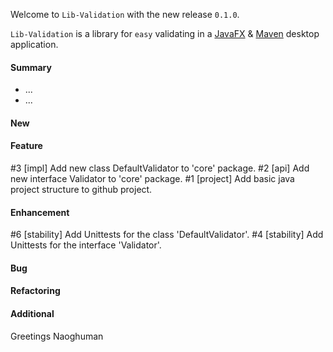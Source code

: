 Welcome to `Lib-Validation` with the new release `0.1.0`.

`Lib-Validation` is a library for `easy` validating in a [JavaFX] &amp; [Maven] 
desktop application.



#### Summary
* ...
* ...



#### New



#### Feature
#3 [impl] Add new class DefaultValidator to 'core' package.
#2 [api] Add new interface Validator to 'core' package.
#1 [project] Add basic java project structure to github project.



#### Enhancement
#6 [stability] Add Unittests for the class 'DefaultValidator'.
#4 [stability] Add Unittests for the interface 'Validator'.



#### Bug



#### Refactoring



#### Additional



Greetings
Naoghuman



[//]: # (Issues which will be integrated in this release)



[//]: # (Links)
[JavaFX]:http://docs.oracle.com/javase/8/javase-clienttechnologies.htm
[Maven]:http://maven.apache.org/


